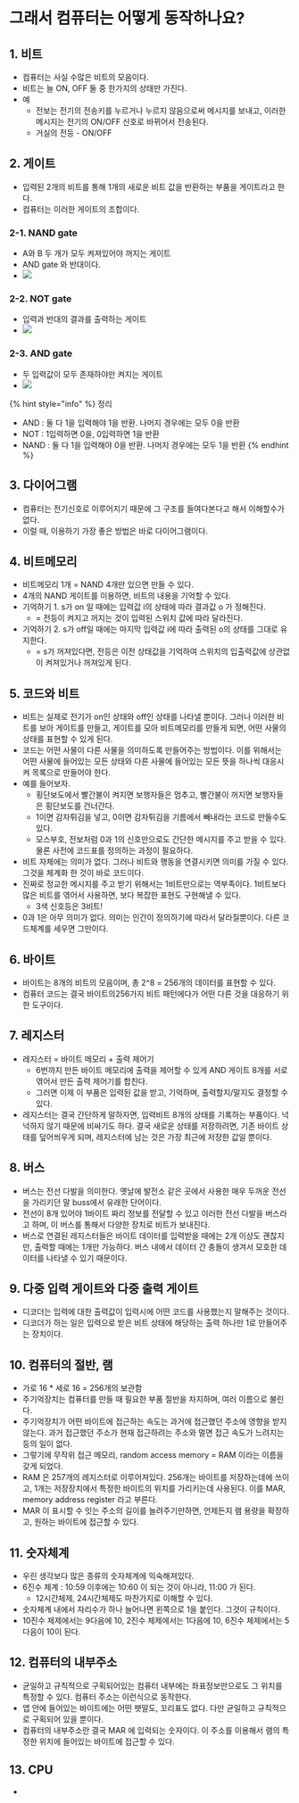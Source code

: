 # 그래서 컴퓨터는 어떻게 동작하나요?

## 1. 비트&#x20;

* 컴퓨터는 사실 수많은 비트의 모음이다.&#x20;
* 비트는 늘 ON, OFF 둘 중 한가지의 상태만 가진다.&#x20;
* 예
  * 전보는 전기의 전송키를 누르거나 누르지 않음으로써 메시지를 보내고, 이러한 메시지는 전기의 ON/OFF 신호로 바뀌어서 전송된다.&#x20;
  * 거실의 전등 - ON/OFF&#x20;



## 2. 게이트&#x20;

* 입력된 2개의 비트를 통해 1개의 새로운 비트 값을 반환하는 부품을 게이트라고 한다.&#x20;
* 컴퓨터는 이러한 게이트의 조합이다.&#x20;

### 2-1. NAND gate

* A와 B 두 개가 모두 켜져있어야 꺼지는 게이트&#x20;
* AND gate 와 반대이다.
* &#x20;![](<../../.gitbook/assets/image (1) (3).png>)

### 2-2. NOT gate

* 입력과 반대의 결과를 출력하는 게이트&#x20;
* ![](<../../.gitbook/assets/image (5) (1).png>)

### 2-3. AND gate&#x20;

* 두 입력값이 모두 존재하야만 켜지는 게이트&#x20;
* ![](<../../.gitbook/assets/image (4) (2).png>)



{% hint style="info" %}
정리&#x20;

* AND : 둘 다 1을 입력해야 1을 반환. 나머지 경우에는 모두 0을 반환
* NOT : 1입력하면 0을, 0입력하면 1을 반환&#x20;
* NAND : 둘 다 1을 입력해야 0을 반환. 나머지 경우에는 모두 1을 반환&#x20;
{% endhint %}



## 3. 다이어그램

* 컴퓨터는 전기신호로 이루어지기 때문에 그 구조를 들여다본다고 해서 이해할수가 없다.&#x20;
* 이럴 때, 이용하기 가장 좋은 방법은 바로 다이어그램이다.&#x20;



## 4. 비트메모리&#x20;

* 비트메모리 1개 = NAND 4개만 있으면 만들 수 있다.&#x20;
* 4개의 NAND 게이트를 이용하면, 비트의 내용을 기억할 수 있다.&#x20;
* 기억하기 1. s가 on 일 때에는 입력값 i의 상태에 따라 결과값 o 가 정해진다.&#x20;
  * \= 전등이 켜지고 꺼지는 것이 입력된 스위치 값에 따라 달라진다.&#x20;
* 기억하기 2. s가 off일 때에는 마지막 입력값 i에 따라 출력된 o의 상태를 그대로 유지한다.&#x20;
  * \= s가 꺼져있다면, 전등은 이전 상태값을 기억하여 스위치의 입출력값에 상관없이 켜져있거나 꺼져있게 된다.&#x20;

## 5. 코드와 비트&#x20;

* 비트는 실제로 전기가 on인 상태와 off인 상태를 나타낼 뿐이다. 그러나 이러한 비트를 보아 게이트를 만들고, 게이트를 모아 비트메모리를 만들게 되면, 어떤 사물의 상태를 표현할 수 있게 된다.&#x20;
* 코드는 어떤 사물이 다른 사물을 의미하도록 만들어주는 방법이다. 이를 위해서는 어떤 사물에 들어있는 모든 상태와 다른 사물에 들어있는 모든 뜻을 하나씩 대응시켜 목록으로 만들어야 한다.&#x20;
* 예를 들어보자.&#x20;
  * 횡단보도에서 빨간불이 켜지면 보행자들은 멈추고, 빨간불이 꺼지면 보행자들은 횡단보도를 건너간다.&#x20;
  * 1이면 감자튀김을 넣고, 0이면 감자튀김을 기름에서 빼내라는 코드로 만들수도 있다.&#x20;
  * 모스부호, 전보처럼 0과 1의 신호만으로도 간단한 메시지를 주고 받을 수 있다. 물론 사전에 코드표를 정의하는 과정이 필요하다.&#x20;
* 비트 자체에는 의미가 없다. 그러나 비트와 행동을 연결시키면 의미를 가질 수 있다. 그것을 체계화 한 것이 바로 코드이다.&#x20;
* 진짜로 정교한 메시지를 주고 받기 위해서는 1비트만으로는 역부족이다. 1비트보다 많은 비트를 엮어서 사용하면, 보다 복잡한 표현도 구현해낼 수 있다.&#x20;
  * 3색 신호등은 3비트!
* 0과 1은 아무 의미가 없다. 의미는 인간이 정의하기에 따라서 달라질뿐이다. 다른 코드체계를 세우면 그만이다. &#x20;

## 6. 바이트&#x20;

* 바이트는 8개의 비트의 모음이며, 총 2^8 = 256개의 데이터를 표현할 수 있다.&#x20;
* 컴퓨터 코드는 결국 바이트의256가지 비트 패턴에다가 어떤 다른 것을 대응하기 위한 도구이다.&#x20;

## 7. 레지스터

* 레지스터 = 바이트 메모리 + 출력 제어기&#x20;
  * 6번까지 만든 바이트 메모리에 출력을 제어할 수 있게 AND 게이트 8개를 서로 엮어서 만든 출력 제어기를 합친다.&#x20;
  * 그러면 이제 이 부품은 입력된 값을 받고, 기억하며, 출력할지/말지도 결정할 수 있다.&#x20;
* 레지스터는 결국 간단하게 말하자면, 입력비트 8개의 상태를 기록하는 부품이다. 넉넉하지 않기 때문에 비싸기도 하다. 결국 새로운 상태를 저장하려면, 기존 바이트 상태를 덮어씌우게 되며, 레지스터에 남는 것은 가장 최근에 저장한 값일 뿐이다.&#x20;

## 8. 버스&#x20;

* 버스는 전선 다발을 의미한다. 옛날에 발전소 같은 곳에서 사용한 매우 두꺼운 전선을 가리키던 말 buss에서 유래한 단어이다.&#x20;
* 전선이 8개 있어야 1바이트 짜리 정보를 전달할 수 있고 이러한 전선 다발을 버스라고 하며, 이 버스를 통해서 다양한 장치로 비트가 보내진다.&#x20;
* 버스로 연결된 레지스터들은 바이트 데이터를 입력받을 때에는 2개 이상도 괜찮지만, 출력할 때에는 1개만 가능하다. 버스 내에서 데이터 간 충돌이 생겨서 모호한 데이터를 나타낼 수 있기 때문이다.&#x20;

## 9. 다중 입력 게이트와 다중 출력 게이트&#x20;

* 디코더는 입력에 대한 출력값이 입력시에 어떤 코드를 사용했는지 말해주는 것이다.&#x20;
* 디코더가 하는 일은 입력으로 받은 비트 상태에 해당하는 출력 하나만 1로 만들어주는 장치이다.&#x20;



## 10. 컴퓨터의 절반, 램&#x20;

* 가로 16 \* 세로 16 = 256개의 보관함
* 주기억장치는 컴퓨터를 만들 때 필요한 부품 절반을 차지하며, 여러 이름으로 불린다.&#x20;
* 주기억장치가 어떤 바이트에 접근하는 속도는 과거에 접근했던 주소에 영향을 받지 않는다. 과거 접근했던 주소가 현재 접근하려는 주소와 멀면 접근 속도가 느려지는 등의 일이 없다.&#x20;
* 그렇기에 무작위 접근 메모리, random access memory = RAM 이라는 이름을 갖게 되었다.&#x20;
* RAM 은 257개의 레지스터로 이루어져있다. 256개는 바이트를 저장하는데에 쓰이고, 1개는 저장장치에서 특정한 바이트의 위치를 가리키는데 사용된다. 이를 MAR, memory address register 라고 부른다.&#x20;
* MAR 이 표시할 수 잇는 주소의 길이를 늘려주기만하면, 언제든지 램 용량을 확장하고, 원하는 바이트에 접근할 수 있다. &#x20;

## 11. 숫자체계

* 우린 생각보다 많은 종류의 숫자체계에 익숙해져있다.&#x20;
* 6진수 체계 : 10:59 이후에는 10:60 이 되는 것이 아니라, 11:00 가 된다.&#x20;
  * 12시간체제, 24시간체제도 마찬가지로 이해할 수 있다.&#x20;
* 숫자체계 내에서 자리수가 하나 늘어나면 왼쪽으로 1을 붙인다. 그것이 규칙이다.&#x20;
* 10진수 체제에서는 9다음에 10, 2진수 체제에서는 1다음에 10, 6진수 체제에서는 5다음이 10이 된다.&#x20;

## 12. 컴퓨터의 내부주소

* 균일하고 규칙적으로 구획되어있는 컴퓨터 내부에는 좌표정보만으로도 그 위치를 특정할 수 있다. 컴퓨터 주소는 이런식으로 동작한다.&#x20;
* 앱 안에 들어있는 바이트에는 어떤 팻말도, 꼬리표도 없다. 다만 균일하고 규칙적으로 구획되어 있을 뿐이다.&#x20;
* 컴퓨터의 내부주소란 결국 MAR 에 입력되는 숫자이다. 이 주소를 이용해서 램의 특정한 위치에 들어있는 바이트에 접근할 수 있다.&#x20;

## 13. CPU

*

